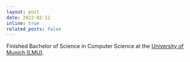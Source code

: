 ```yaml
---
layout: post
date: 2022-02-12
inline: true
related_posts: false
---
```


Finished Bachelor of Science in Computer Science at the [University of Munich (LMU)](https://www.lmu.de/en/).
